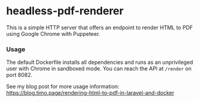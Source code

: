 # headless-pdf-renderer

This is a simple HTTP server that offers an endpoint to render
HTML to PDF using Google Chrome with Puppeteer.


### Usage

The default Dockerfile installs all dependencies and runs as
an unprivileged user with Chrome in sandboxed mode.
You can reach the API at `/render` on port 8082.

See my blog post for more usage information: https://blog.timo.page/rendering-html-to-pdf-in-laravel-and-docker
